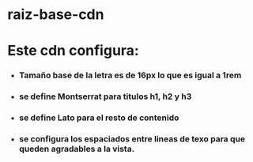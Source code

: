 # raiz-base-cdn

# Este cdn configura:

- ### Tamaño base de la letra es de 16px lo que es igual a 1rem
- ### se define Montserrat para titulos h1, h2 y h3
- ### se define Lato para el resto de contenido
- ### se configura los espaciados entre lineas de texo para que queden agradables a la vista.